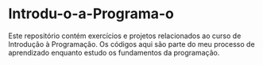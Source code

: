 # Introdu-o-a-Programa-o
Este repositório contém exercícios e projetos relacionados ao curso de Introdução à Programação. Os códigos aqui são parte do meu processo de aprendizado enquanto estudo os fundamentos da programação.
